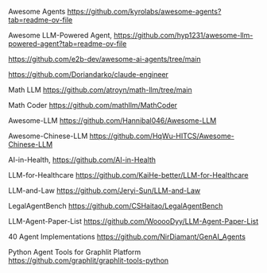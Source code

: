 Awesome Agents  https://github.com/kyrolabs/awesome-agents?tab=readme-ov-file

Awesome LLM-Powered Agent,  https://github.com/hyp1231/awesome-llm-powered-agent?tab=readme-ov-file

https://github.com/e2b-dev/awesome-ai-agents/tree/main

https://github.com/Doriandarko/claude-engineer

Math LLM  https://github.com/atroyn/math-llm/tree/main

Math Coder https://github.com/mathllm/MathCoder 

Awesome-LLM  https://github.com/Hannibal046/Awesome-LLM

Awesome-Chinese-LLM  https://github.com/HqWu-HITCS/Awesome-Chinese-LLM

AI-in-Health, https://github.com/AI-in-Health

LLM-for-Healthcare   https://github.com/KaiHe-better/LLM-for-Healthcare

LLM-and-Law  https://github.com/Jeryi-Sun/LLM-and-Law

LegalAgentBench  https://github.com/CSHaitao/LegalAgentBench

LLM-Agent-Paper-List  https://github.com/WooooDyy/LLM-Agent-Paper-List

40 Agent Implementations https://github.com/NirDiamant/GenAI_Agents

Python Agent Tools for Graphlit Platform  https://github.com/graphlit/graphlit-tools-python
